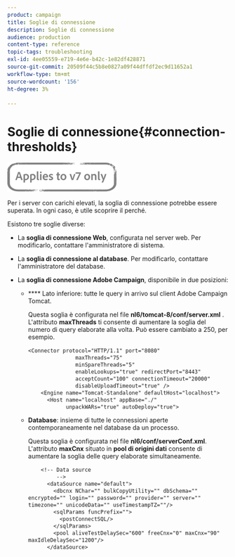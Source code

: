 ```yaml
---
product: campaign
title: Soglie di connessione
description: Soglie di connessione
audience: production
content-type: reference
topic-tags: troubleshooting
exl-id: 4ee05559-e719-4e6e-b42c-1e82df428871
source-git-commit: 20509f44c5b8e0827a09f44dffdf2ec9d11652a1
workflow-type: tm+mt
source-wordcount: '156'
ht-degree: 3%

---
```


# Soglie di connessione{#connection-thresholds}

![](../../assets/v7-only.svg)

Per i server con carichi elevati, la soglia di connessione potrebbe essere superata. In ogni caso, è utile scoprire il perché.

Esistono tre soglie diverse:

* La **soglia di connessione Web**, configurata nel server web. Per modificarlo, contattare l&#39;amministratore di sistema.

* La **soglia di connessione al database**. Per modificarlo, contattare l&#39;amministratore del database.

* La **soglia di connessione Adobe Campaign**, disponibile in due posizioni:

   * **** Lato inferiore: tutte le query in arrivo sul client Adobe Campaign Tomcat.

      Questa soglia è configurata nel file **nl6/tomcat-8/conf/server.xml** . L&#39;attributo **maxThreads** ti consente di aumentare la soglia del numero di query elaborate alla volta. Può essere cambiato a 250, per esempio.

      ```
      <Connector protocol="HTTP/1.1" port="8080"
                     maxThreads="75"
                     minSpareThreads="5"
                     enableLookups="true" redirectPort="8443"
                     acceptCount="100" connectionTimeout="20000"
                     disableUploadTimeout="true" />
          <Engine name="Tomcat-Standalone" defaultHost="localhost">
            <Host name="localhost" appBase="./"
                  unpackWARs="true" autoDeploy="true">
      ```

   * **Database**: insieme di tutte le connessioni aperte contemporaneamente nel database da un processo.

      Questa soglia è configurata nel file **nl6/conf/serverConf.xml**. L&#39;attributo **maxCnx** situato in **pool di origini dati** consente di aumentare la soglia delle query elaborate simultaneamente.

      ```
          <!-- Data source
               -->
            <dataSource name="default">
              <dbcnx NChar="" bulkCopyUtility="" dbSchema="" encrypted="" login="" password="" provider="" server="" timezone="" unicodeData="" useTimestampTZ=""/>
              <sqlParams funcPrefix="">
                <postConnectSQL/>
              </sqlParams>
              <pool aliveTestDelaySec="600" freeCnx="0" maxCnx="90" maxIdleDelaySec="1200"/>
            </dataSource>
      ```
